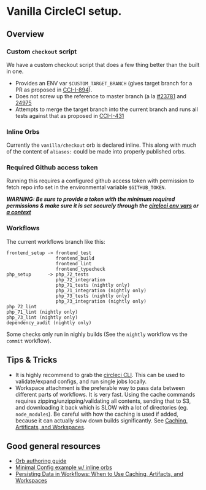 # Vanilla CircleCI setup.

## Overview

### Custom `checkout` script

We have a custom checkout script that does a few thing better than the built in one.

-   Provides an ENV var `$CUSTOM_TARGET_BRANCH` (gives target branch for a PR as proposed in [CCI-I-894](https://ideas.circleci.com/ideas/CCI-I-894)).
-   Does not screw up the reference to master branch (a la [#23781](https://discuss.circleci.com/t/git-checkout-of-a-branch-destroys-local-reference-to-master/23781)
    and [24975](https://discuss.circleci.com/t/the-checkout-step-mangles-branches-messes-the-history/24975)
-   Attempts to merge the target branch into the current branch and runs all tests against that as proposed in [CCI-I-431](https://ideas.circleci.com/ideas/CCI-I-431)

### Inline Orbs

Currently the `vanilla/checkout` orb is declared inline. This along with much of the content of `aliases:` could be made into properly published orbs.

### Required Github access token

Running this requires a configured github access token with permission to fetch repo info set in the environmental variable `$GITHUB_TOKEN`.

**_WARNING: Be sure to provide a token with the minimum required permissions & make sure it is set securely through the [circleci env vars](https://circleci.com/docs/2.0/env-vars/#setting-an-environment-variable-in-a-project) or [a context](https://circleci.com/docs/2.0/contexts/)_**

### Workflows

The current workflows branch like this:

```
frontend_setup -> frontend_test
                  frontend_build
                  frontend_lint
                  frontend_typecheck
php_setup      -> php_72_tests
                  php_72_integration
                  php_71_tests (nightly only)
                  php_71_integration (nightly only)
                  php_73_tests (nightly only)
                  php_73_integration (nightly only)
php_72_lint
php_71_lint (nightly only)
php_73_lint (nightly only)
dependency_audit (nightly only)
```

Some checks only run in nighly builds (See the `nightly` workflow vs the `commit` workflow).

## Tips & Tricks

-   It is highly recommend to grab the [circleci CLI](https://circleci.com/docs/2.0/local-cli/). This can be used to validate/expand configs, and run single jobs locally.
-   Workspace attachment is the preferable way to pass data between different parts of workflows. It is very fast. Using the cache commands requires zipping/unzipping/validating all contents, sending that to S3, and downloading it back which is SLOW with a lot of directories (eg. `node_modules`). Be careful with how the caching is used if added, because it can actually slow down builds significantly. See [Caching, Artificats, and Workspaces](https://circleci.com/blog/persisting-data-in-workflows-when-to-use-caching-artifacts-and-workspaces/).

## Good general resources

-   [Orb authoring guide](https://circleci.com/docs/2.0/orb-author/)
-   [Minimal Config example w/ inline orbs](https://github.com/CircleCI-Public/config-preview-sdk/tree/v2.1/docs/example_config_pack)
-   [Persisting Data in Workflows: When to Use Caching, Artifacts, and Workspaces](https://circleci.com/blog/persisting-data-in-workflows-when-to-use-caching-artifacts-and-workspaces/)
